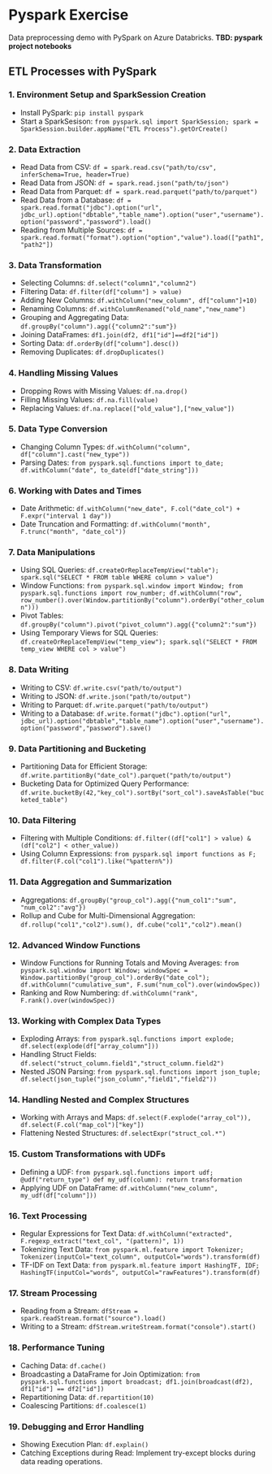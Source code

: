 # Pyspark Exercise

Data preprocessing demo with PySpark on Azure Databricks. **TBD: pyspark project notebooks**

## ETL Processes with PySpark

### 1. Environment Setup and SparkSession Creation

- Install PySpark: `pip install pyspark`
- Start a SparkSesison: `from pyspark.sql import SparkSession; spark = SparkSession.builder.appName("ETL Process").getOrCreate()`

### 2. Data Extraction

- Read Data from CSV: `df = spark.read.csv("path/to/csv", inferSchema=True, header=True)`
- Read Data from JSON: `df = spark.read.json("path/to/json")`
- Read Data from Parquet: `df = spark.read.parquet("path/to/parquet")`
- Read Data from a Database: `df = spark.read.format("jdbc").option("url", jdbc_url).option("dbtable","table_name").option("user","username").option("password","password").load()`
- Reading from Multiple Sources: `df = spark.read.format("format").option("option","value").load(["path1","path2"])`

### 3. Data Transformation

- Selecting Columns: `df.select("column1","column2")`
- Filtering Data: `df.filter(df["column"] > value)`
- Adding New Columns: `df.withColumn("new_column", df["column"]+10)`
- Renaming Columns: `df.withColumnRenamed("old_name","new_name")`
- Grouping and Aggregating Data: `df.groupBy("column").agg({"column2":"sum"})`
- Joining DataFrames: `df1.join(df2, df1["id"]==df2["id"])`
- Sorting Data: `df.orderBy(df["column"].desc())`
- Removing Duplicates: `df.dropDuplicates()`

### 4. Handling Missing Values

- Dropping Rows with Missing Values: `df.na.drop()`
- Filling Missing Values: `df.na.fill(value)`
- Replacing Values: `df.na.replace(["old_value"],["new_value"])`

### 5. Data Type Conversion

- Changing Column Types: `df.withColumn("column", df["column"].cast("new_type"))`
- Parsing Dates: `from pyspark.sql.functions import to_date; df.withColumn("date", to_date(df["date_string"]))`

### 6. Working with Dates and Times

- Date Arithmetic: `df.withColumn("new_date", F.col("date_col") + F.expr("interval 1 day"))`
- Date Truncation and Formatting: `df.withColumn("month", F.trunc("month", "date_col"))`

### 7. Data Manipulations

- Using SQL Queries: `df.createOrReplaceTempView("table"); spark.sql("SELECT * FROM table WHERE column > value")`
- Window Functions: `from pyspark.sql.window import Window; from
pyspark.sql.functions import row_number; df.withColumn("row",
row_number().over(Window.partitionBy("column").orderBy("other_colum
n")))`
- Pivot Tables: `df.groupBy("column").pivot("pivot_column").agg({"column2":"sum"})`
- Using Temporary Views for SQL Queries: `df.createOrReplaceTempView("temp_view"); spark.sql("SELECT * FROM temp_view WHERE col > value")`

### 8. Data Writing

- Writing to CSV: `df.write.csv("path/to/output")`
- Writing to JSON: `df.write.json("path/to/output")`
- Writing to Parquet: `df.write.parquet("path/to/output")`
- Writing to a Database: `df.write.format("jdbc").option("url", jdbc_url).option("dbtable","table_name").option("user","username").option("password","password").save()`

### 9. Data Partitioning and Bucketing

- Partitioning Data for Efficient Storage: `df.write.partitionBy("date_col").parquet("path/to/output")`
- Bucketing Data for Optimized Query Performance: `df.write.bucketBy(42,"key_col").sortBy("sort_col").saveAsTable("bucketed_table")`

### 10. Data Filtering

- Filtering with Multiple Conditions: `df.filter((df["col1"] > value) & (df["col2"] < other_value))`
- Using Column Expressions: `from pyspark.sql import functions as F; df.filter(F.col("col1").like("%pattern%"))`

### 11. Data Aggregation and Summarization

- Aggregations: `df.groupBy("group_col").agg({"num_col1":"sum", "num_col2":"avg"})`
- Rollup and Cube for Multi-Dimensional Aggregation: `df.rollup("col1","col2").sum(), df.cube("col1","col2").mean()`

### 12. Advanced Window Functions

- Window Functions for Running Totals and Moving Averages: `from pyspark.sql.window import Window; windowSpec = Window.partitionBy("group_col").orderBy("date_col"); df.withColumn("cumulative_sum", F.sum("num_col").over(windowSpec))`
- Ranking and Row Numbering: `df.withColumn("rank", F.rank().over(windowSpec))`

### 13. Working with Complex Data Types

- Exploding Arrays: `from pyspark.sql.functions import explode; df.select(explode(df["array_column"]))`
- Handling Struct Fields: `df.select("struct_column.field1","struct_column.field2")`
- Nested JSON Parsing: `from pyspark.sql.functions import json_tuple; df.select(json_tuple("json_column","field1","field2"))`

### 14. Handling Nested and Complex Structures

- Working with Arrays and Maps: `df.select(F.explode("array_col")), df.select(F.col("map_col")["key"])`
- Flattening Nested Structures: `df.selectExpr("struct_col.*")`

### 15. Custom Transformations with UDFs
- Defining a UDF: `from pyspark.sql.functions import udf; @udf("return_type") def my_udf(column): return transformation`
- Applying UDF on DataFrame: `df.withColumn("new_column", my_udf(df["column"]))`

### 16. Text Processing

- Regular Expressions for Text Data: `df.withColumn("extracted", F.regexp_extract("text_col", "(pattern)", 1))`
- Tokenizing Text Data: `from pyspark.ml.feature import Tokenizer; Tokenizer(inputCol="text_column", outputCol="words").transform(df)`
- TF-IDF on Text Data: `from pyspark.ml.feature import HashingTF, IDF; HashingTF(inputCol="words", outputCol="rawFeatures").transform(df)`

### 17. Stream Processing
- Reading from a Stream: `dfStream = spark.readStream.format("source").load()`
- Writing to a Stream: `dfStream.writeStream.format("console").start()`

### 18. Performance Tuning

- Caching Data: `df.cache()`
- Broadcasting a DataFrame for Join Optimization: `from pyspark.sql.functions import broadcast; df1.join(broadcast(df2), df1["id"] == df2["id"])`
- Repartitioning Data: `df.repartition(10)`
- Coalescing Partitions: `df.coalesce(1)`

### 19. Debugging and Error Handling

- Showing Execution Plan: `df.explain()`
- Catching Exceptions during Read: Implement try-except blocks during data reading operations.
